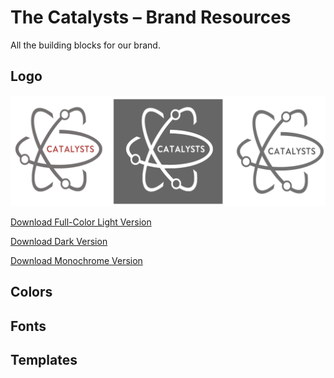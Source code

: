 # The Catalysts – Brand Resources

All the building blocks for our brand.

## Logo

![](./logos1.png)

[Download Full-Color Light Version](catalysts-logo.png)

[Download Dark Version](catalysts-logo-white.png)

[Download Monochrome Version](catalysts-logo-mono.png)


## Colors

## Fonts

## Templates